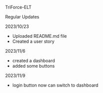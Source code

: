 TriForce-ELT

Regular Updates

2023/10/23
- Uploaded README.md file
- Created a user story

2023/11/6
- created a dashboard
- added some buttons

2023/11/9
- login button now can switch to dashboard
